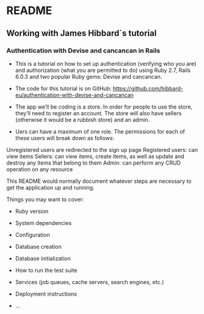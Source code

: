 # README
## Working with James Hibbard`s tutorial

### Authentication with Devise and cancancan in Rails

- This is a tutorial on how to set up authentication (verifying who you are) and authorization (what you are permitted to do) using Ruby 2.7, Rails 6.0.3 and two popular Ruby gems: Devise and cancancan.

- The code for this tutorial is on GitHub: https://github.com/hibbard-eu/authentication-with-devise-and-cancancan

- The app we’ll be coding is a store. In order for people to use the store, they’ll need to register an account. The store will also have sellers (otherwise it would be a rubbish store) and an admin.

- Uers can have a maximum of one role. The permissions for each of these users will break down as follows:

Unregistered users are redirected to the sign up page
Registered users: can view items
Sellers: can view items, create items, as well as update and destroy any items that belong to them
Admin: can perform any CRUD operation on any resource







This README would normally document whatever steps are necessary to get the
application up and running.

Things you may want to cover:

* Ruby version

* System dependencies

* Configuration

* Database creation

* Database initialization

* How to run the test suite

* Services (job queues, cache servers, search engines, etc.)

* Deployment instructions

* ...
